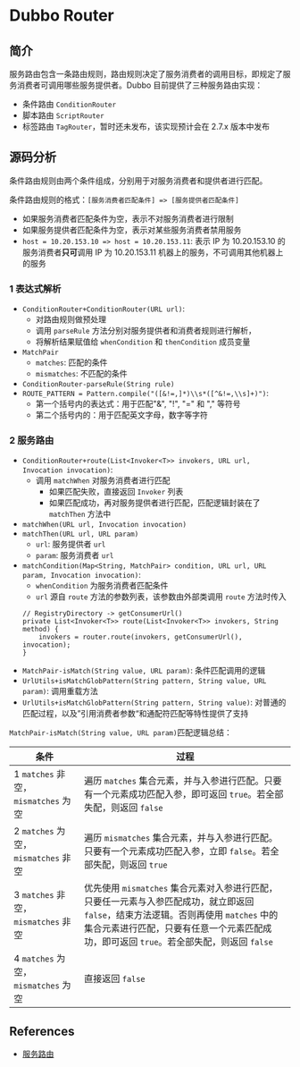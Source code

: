 # Dubbo Router

## 简介
服务路由包含一条路由规则，路由规则决定了服务消费者的调用目标，即规定了服务消费者可调用哪些服务提供者。Dubbo 目前提供了三种服务路由实现：
- 条件路由 `ConditionRouter`
- 脚本路由 `ScriptRouter`
- 标签路由 `TagRouter`，暂时还未发布，该实现预计会在 2.7.x 版本中发布

## 源码分析
条件路由规则由两个条件组成，分别用于对服务消费者和提供者进行匹配。

条件路由规则的格式：`[服务消费者匹配条件] => [服务提供者匹配条件]`
- 如果服务消费者匹配条件为空，表示不对服务消费者进行限制
- 如果服务提供者匹配条件为空，表示对某些服务消费者禁用服务
- `host = 10.20.153.10 => host = 10.20.153.11`: 表示 IP 为 10.20.153.10 的服务消费者**只可**调用 IP 为 10.20.153.11 机器上的服务，不可调用其他机器上的服务

### 1 表达式解析
- `ConditionRouter+ConditionRouter(URL url)`:
	* 对路由规则做预处理
	* 调用 `parseRule` 方法分别对服务提供者和消费者规则进行解析，
	* 将解析结果赋值给 `whenCondition` 和 `thenCondition` 成员变量
- `MatchPair`
	* `matches`: 匹配的条件
	* `mismatches`: 不匹配的条件
- `ConditionRouter-parseRule(String rule)`
- `ROUTE_PATTERN = Pattern.compile("([&!=,]*)\\s*([^&!=,\\s]+)")`:
	* 第一个括号内的表达式：用于匹配"&", "!", "=" 和 "," 等符号
	* 第二个括号内的：用于匹配英文字母，数字等字符

### 2 服务路由
- `ConditionRouter+route(List<Invoker<T>> invokers, URL url, Invocation invocation)`:
	* 调用 `matchWhen` 对服务消费者进行匹配
		+ 如果匹配失败，直接返回 `Invoker` 列表
		+ 如果匹配成功，再对服务提供者进行匹配，匹配逻辑封装在了 `matchThen` 方法中
- `matchWhen(URL url, Invocation invocation)`
- `matchThen(URL url, URL param)`
	* `url`: 服务提供者 `url`
	* `param`: 服务消费者 `url`
- `matchCondition(Map<String, MatchPair> condition, URL url, URL param, Invocation invocation)`:
	* `whenCondition` 为服务消费者匹配条件
	* `url` 源自 `route` 方法的参数列表，该参数由外部类调用 `route` 方法时传入
	```
	// RegistryDirectory -> getConsumerUrl()
	private List<Invoker<T>> route(List<Invoker<T>> invokers, String method) {
		invokers = router.route(invokers, getConsumerUrl(), invocation);
	}
	```
- `MatchPair-isMatch(String value, URL param)`: 条件匹配调用的逻辑
- `UrlUtils+isMatchGlobPattern(String pattern, String value, URL param)`: 调用重载方法
- `UrlUtils+isMatchGlobPattern(String pattern, String value)`: 对普通的匹配过程，以及”引用消费者参数“和通配符匹配等特性提供了支持

`MatchPair-isMatch(String value, URL param)`匹配逻辑总结：

条件 | 过程
---|---
1 `matches` 非空，`mismatches` 为空 | 遍历 `matches` 集合元素，并与入参进行匹配。只要有一个元素成功匹配入参，即可返回 `true`。若全部失配，则返回 `false`
2 `matches` 为空，`mismatches` 非空 | 遍历 `mismatches` 集合元素，并与入参进行匹配。只要有一个元素成功匹配入参，立即 `false`。若全部失配，则返回 `true`
3 `matches` 非空，`mismatches` 非空 | 优先使用 `mismatches` 集合元素对入参进行匹配，只要任一元素与入参匹配成功，就立即返回 `false`，结束方法逻辑。否则再使用 `matches` 中的集合元素进行匹配，只要有任意一个元素匹配成功，即可返回 `true`。若全部失配，则返回 `false`
4 `matches` 为空，`mismatches` 为空 | 直接返回 `false`

## References
- [服务路由](http://dubbo.apache.org/zh-cn/docs/source_code_guide/router.html)